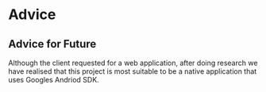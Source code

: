 # Advice
## Advice for Future
Although the client requested for a web application, after doing research we have realised that this project is most suitable to be a native application that uses Googles Andriod SDK. 